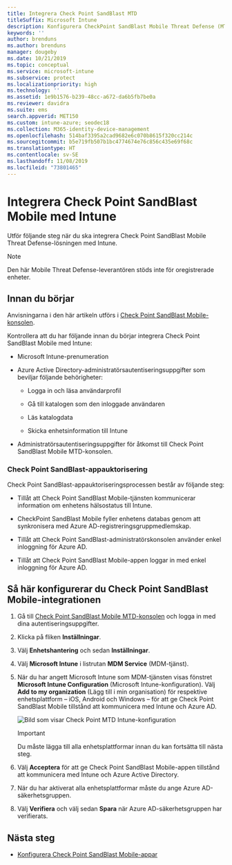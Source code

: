 ```yaml
---
title: Integrera Check Point SandBlast MTD
titleSuffix: Microsoft Intune
description: Konfigurera CheckPoint SandBlast Mobile Threat Defense (MTD) med Intune för att styra mobil enhetsåtkomst till företagets resurser.
keywords: ''
author: brenduns
ms.author: brenduns
manager: dougeby
ms.date: 10/21/2019
ms.topic: conceptual
ms.service: microsoft-intune
ms.subservice: protect
ms.localizationpriority: high
ms.technology: ''
ms.assetid: 1e9b1576-b239-48cc-a672-da6b5fb7be0a
ms.reviewer: davidra
ms.suite: ems
search.appverid: MET150
ms.custom: intune-azure; seodec18
ms.collection: M365-identity-device-management
ms.openlocfilehash: 514baf3395a2cad9682e6c070b8615f320cc214c
ms.sourcegitcommit: b5e719fb507b1bc4774674e76c856c435e69f68c
ms.translationtype: HT
ms.contentlocale: sv-SE
ms.lasthandoff: 11/08/2019
ms.locfileid: "73801465"
---
```

# <a name="integrate-check-point-sandblast-mobile-with-intune"></a>Integrera Check Point SandBlast Mobile med Intune

Utför följande steg när du ska integrera Check Point SandBlast Mobile Threat Defense-lösningen med Intune.

> [!NOTE]
> Den här Mobile Threat Defense-leverantören stöds inte för oregistrerade enheter.

## <a name="before-you-begin"></a>Innan du börjar

Anvisningarna i den här artikeln utförs i [Check Point SandBlast Mobile-konsolen](https://intune-4.eu1.locsec.net/). 

Kontrollera att du har följande innan du börjar integrera Check Point SandBlast Mobile med Intune:

- Microsoft Intune-prenumeration

- Azure Active Directory-administratörsautentiseringsuppgifter som beviljar följande behörigheter:

  - Logga in och läsa användarprofil

  - Gå till katalogen som den inloggade användaren

  - Läs katalogdata

  - Skicka enhetsinformation till Intune

- Administratörsautentiseringsuppgifter för åtkomst till Check Point SandBlast Mobile MTD-konsolen.

### <a name="check-point-sandblast-app-authorization"></a>Check Point SandBlast-appauktorisering

Check Point SandBlast-appauktoriseringsprocessen består av följande steg:

- Tillåt att Check Point SandBlast Mobile-tjänsten kommunicerar information om enhetens hälsostatus till Intune.

- CheckPoint SandBlast Mobile fyller enhetens databas genom att synkronisera med Azure AD-registreringsgruppmedlemskap.

- Tillåt att Check Point SandBlast-administratörskonsolen använder enkel inloggning för Azure AD.

- Tillåt att Check Point SandBlast Mobile-appen loggar in med enkel inloggning för Azure AD.

## <a name="to-set-up-check-point-sandblast-mobile-integration"></a>Så här konfigurerar du Check Point SandBlast Mobile-integrationen

1. Gå till [Check Point SandBlast Mobile MTD-konsolen](https://intune-4.eu1.locsec.net/) och logga in med dina autentiseringsuppgifter.

2. Klicka på fliken **Inställningar**.

3. Välj **Enhetshantering** och sedan **Inställningar**.

4. Välj **Microsoft Intune** i listrutan **MDM Service** (MDM-tjänst).

5. När du har angett Microsoft Intune som MDM-tjänsten visas fönstret **Microsoft Intune Configuration** (Microsoft Intune-konfiguration). Välj **Add to my organization** (Lägg till i min organisation) för respektive enhetsplattform – iOS, Android och Windows – för att ge Check Point SandBlast Mobile tillstånd att kommunicera med Intune och Azure AD.

    ![Bild som visar Check Point MTD Intune-konfiguration](./media/checkpoint-sandblast-mobile-mtd-connector-integration/checkpoint-MTD-1.PNG)

    > [!IMPORTANT]
    > Du måste lägga till alla enhetsplattformar innan du kan fortsätta till nästa steg.

6. Välj **Acceptera** för att ge Check Point SandBlast Mobile-appen tillstånd att kommunicera med Intune och Azure Active Directory.

7. När du har aktiverat alla enhetsplattformar måste du ange Azure AD-säkerhetsgruppen.

8. Välj **Verifiera** och välj sedan **Spara** när Azure AD-säkerhetsgruppen har verifierats.

## <a name="next-steps"></a>Nästa steg

- [Konfigurera Check Point SandBlast Mobile-appar](mtd-apps-ios-app-configuration-policy-add-assign.md)

